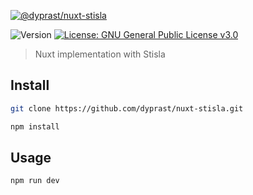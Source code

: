 [![@dyprast/nuxt-stisla](https://i.ibb.co/Y81NRNH/nuxt-stisla.jpg)](https://nuxtstisla.netlify.app)

<p>
  <img alt="Version" src="https://img.shields.io/badge/version-1.0.0-blue.svg?cacheSeconds=2592000" />
  <a href="#" target="_blank">
    <img alt="License: GNU General Public License v3.0" src="https://img.shields.io/badge/License-GNU General Public License v3.0-yellow.svg" />
  </a>
</p>

> Nuxt implementation with Stisla

## Install

```sh
git clone https://github.com/dyprast/nuxt-stisla.git
```

```sh
npm install
```

## Usage

```sh
npm run dev
```
